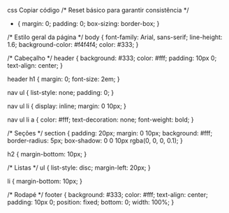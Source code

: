 css
Copiar código
/* Reset básico para garantir consistência */
* {
    margin: 0;
    padding: 0;
    box-sizing: border-box;
}

/* Estilo geral da página */
body {
    font-family: Arial, sans-serif;
    line-height: 1.6;
    background-color: #f4f4f4;
    color: #333;
}

/* Cabeçalho */
header {
    background: #333;
    color: #fff;
    padding: 10px 0;
    text-align: center;
}

header h1 {
    margin: 0;
    font-size: 2em;
}

nav ul {
    list-style: none;
    padding: 0;
}

nav ul li {
    display: inline;
    margin: 0 10px;
}

nav ul li a {
    color: #fff;
    text-decoration: none;
    font-weight: bold;
}

/* Seções */
section {
    padding: 20px;
    margin: 0 10px;
    background: #fff;
    border-radius: 5px;
    box-shadow: 0 0 10px rgba(0, 0, 0, 0.1);
}

h2 {
    margin-bottom: 10px;
}

/* Listas */
ul {
    list-style: disc;
    margin-left: 20px;
}

li {
    margin-bottom: 10px;
}

/* Rodapé */
footer {
    background: #333;
    color: #fff;
    text-align: center;
    padding: 10px 0;
    position: fixed;
    bottom: 0;
    width: 100%;
}
